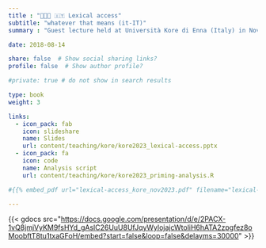 ```yaml
---
title : "👨🏽‍🏫 🇮🇹 Lexical access"
subtitle: "whatever that means (it-IT)"
summary : "Guest lecture held at Università Kore di Enna (Italy) in November 2023"

date: 2018-08-14

share: false  # Show social sharing links?
profile: false  # Show author profile?

#private: true # do not show in search results

type: book
weight: 3

links:
  - icon_pack: fab
    icon: slideshare
    name: Slides
    url: content/teaching/kore/kore2023_lexical-access.pptx
  - icon_pack: fa
    icon: code
    name: Analysis script
    url: content/teaching/kore/kore2023_priming-analysis.R

#{{% embed_pdf url="lexical-access_kore_nov2023.pdf" filename="lexical-access_kore_nov2023.pdf" %}}

---
```


{{< gdocs src="https://docs.google.com/presentation/d/e/2PACX-1vQ8jmjVyKM9fsHYd_gAslC26UuU8UfJqyWylojajcWtoliH6hATA2zpgfez8oMoobftT8tu1txaGFoH/embed?start=false&loop=false&delayms=30000" >}}